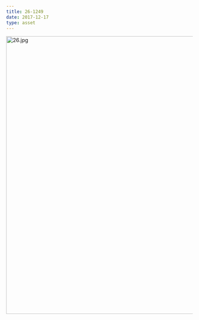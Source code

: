 ```yaml
---
title: 26-1249
date: 2017-12-17
type: asset
---
```

<img src="http://ccnmtl.columbia.edu/projects/histologylab/assets/images/26.jpg" height="750" alt="26.jpg" style="margin: 0;padding: 0;border: 0;">